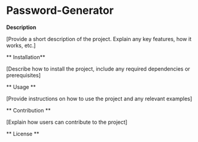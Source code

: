 # Password-Generator

**Description**

[Provide a short description of the project. Explain any key features, how it works, etc.]

** Installation**

[Describe how to install the project, include any required dependencies or prerequisites]

** Usage **

[Provide instructions on how to use the project and any relevant examples]

** Contribution **

[Explain how users can contribute to the project]

** License ** 